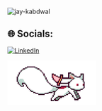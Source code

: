 <div align="center">
<div align="center" style="background-image: url('asset/jay.jpg'); background-size: cover; background-position: center; padding: 20px;">
  <h2 style="color: transparent;"></h2 >
</div>
<h1 style="
  background: url('asset/jay.jpg') no-repeat center center / cover;
  -webkit-background-clip: text;
  color: transparent;
">
  Hello from Jay
</h1>


</div>
<img src="https://komarev.com/ghpvc/?username=jay-kabdwal&label=visitor%20Count&color=0e75b6&style=flat" alt="jay-kabdwal" />

## 🌐 Socials:
[![LinkedIn](https://img.shields.io/badge/LinkedIn-%230077B5.svg?logo=linkedin&logoColor=white)](https://linkedin.com/in/https://www.linkedin.com/in/jay-kabdwal-7a2258252/)

<img src="asset/kyubey.gif" width="200">

</div>
